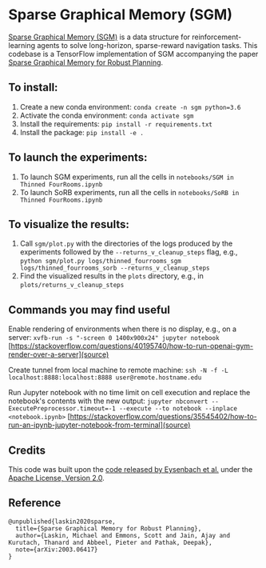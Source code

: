 # Sparse Graphical Memory (SGM)

[Sparse Graphical Memory (SGM)](https://mishalaskin.github.io/sgm/) is a data structure for reinforcement-learning agents to solve long-horizon, sparse-reward navigation tasks.
This codebase is a TensorFlow implementation of SGM accompanying the paper [Sparse Graphical Memory for Robust Planning](https://arxiv.org/abs/2003.06417).

## To install:
1. Create a new conda environment: `conda create -n sgm python=3.6`
2. Activate the conda environment: `conda activate sgm`
3. Install the requirements: `pip install -r requirements.txt`
4. Install the package: `pip install -e .`

## To launch the experiments:
1. To launch SGM experiments, run all the cells in `notebooks/SGM in Thinned FourRooms.ipynb`
2. To launch SoRB experiments, run all the cells in `notebooks/SoRB in Thinned FourRooms.ipynb`

## To visualize the results:
1. Call `sgm/plot.py` with the directories of the logs produced by the experiments followed by the `--returns_v_cleanup_steps` flag, e.g., `python sgm/plot.py logs/thinned_fourrooms_sgm logs/thinned_fourrooms_sorb --returns_v_cleanup_steps`
2. Find the visualized results in the `plots` directory, e.g., in `plots/returns_v_cleanup_steps`

## Commands you may find useful
Enable rendering of environments when there is no display, e.g., on a server: `xvfb-run -s "-screen 0 1400x900x24" jupyter notebook` [https://stackoverflow.com/questions/40195740/how-to-run-openai-gym-render-over-a-server](source)

Create tunnel from local machine to remote machine: `ssh -N -f -L localhost:8888:localhost:8888 user@remote.hostname.edu`

Run Jupyter notebook with no time limit on cell execution and replace the notebook's contents with the new output: `jupyter nbconvert --ExecutePreprocessor.timeout=-1 --execute --to notebook --inplace <notebook.ipynb>` [https://stackoverflow.com/questions/35545402/how-to-run-an-ipynb-jupyter-notebook-from-terminal](source)

## Credits

This code was built upon the [code released by Eysenbach et al.](http://bit.ly/rl_search) under the [Apache License, Version 2.0](https://www.apache.org/licenses/LICENSE-2.0).

## Reference

```
@unpublished{laskin2020sparse,
  title={Sparse Graphical Memory for Robust Planning},
  author={Laskin, Michael and Emmons, Scott and Jain, Ajay and Kurutach, Thanard and Abbeel, Pieter and Pathak, Deepak},
  note={arXiv:2003.06417}
}
```